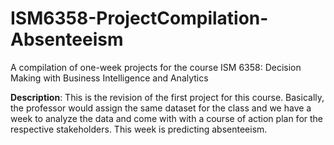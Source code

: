 # ISM6358-ProjectCompilation-Absenteeism
A compilation of one-week projects for the course ISM 6358: Decision Making with Business Intelligence and Analytics

**Description**: This is the revision of the first project for this course. Basically, the professor would assign the same dataset for the class and we have a week to analyze the data and come with with a course of action plan for the respective stakeholders. This week is predicting absenteeism.

